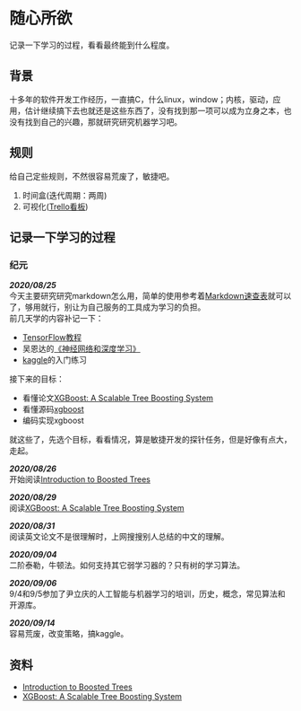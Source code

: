 # 随心所欲
记录一下学习的过程，看看最终能到什么程度。
## 背景
十多年的软件开发工作经历，一直搞C，什么linux，window；内核，驱动，应用，估计继续搞下去也就还是这些东西了，没有找到那一项可以成为立身之本，也没有找到自己的兴趣，那就研究研究机器学习吧。
## 规则
给自己定些规则，不然很容易荒废了，敏捷吧。
  1. 时间盒(迭代周期：两周)
  2. 可视化([Trello看板](https://trello.com/b/1JW60U5y/%E6%9C%BA%E5%99%A8%E5%AD%A6%E4%B9%A0)) 

## 记录一下学习的过程
### 纪元 
***2020/08/25***  
今天主要研究研究markdown怎么用，简单的使用参考着[Markdown速查表](https://www.markdown.xyz/cheat-sheet/)就可以了，够用就行，别让为自己服务的工具成为学习的负担。  
前几天学的内容补记一下：
  - [TensorFlow教程](https://tensorflow.google.cn/tutorials)
  - 吴恩达的[《神经网络和深度学习》](https://mooc.study.163.com/course/2001281002?tid=2403023003&_trace_c_p_k2_=347da90f15b246a68ca8ae210d779b7b#/info)
  - [kaggle](https://www.kaggle.com/)的入门练习  

接下来的目标：
  - 看懂论文[XGBoost: A Scalable Tree Boosting System](https://arxiv.org/pdf/1603.02754.pdf)
  - 看懂源码[xgboost](https://github.com/dmlc/xgboost)
  - 编码实现xgboost  

就这些了，先选个目标，看看情况，算是敏捷开发的探针任务，但是好像有点大，走起。

***2020/08/26***  
开始阅读[Introduction to Boosted Trees](https://homes.cs.washington.edu/~tqchen/pdf/BoostedTree.pdf)

***2020/08/29***  
阅读[XGBoost: A Scalable Tree Boosting System](https://arxiv.org/pdf/1603.02754.pdf)  

***2020/08/31***  
阅读英文论文不是很理解时，上网搜搜别人总结的中文的理解。

***2020/09/04***   
二阶泰勒，牛顿法。如何支持其它弱学习器的？只有树的学习算法。

***2020/09/06***  
9/4和9/5参加了尹立庆的人工智能与机器学习的培训，历史，概念，常见算法和开源库。

***2020/09/14***   
容易荒废，改变策略，搞kaggle。   

## 资料
- [Introduction to Boosted Trees](https://homes.cs.washington.edu/~tqchen/pdf/BoostedTree.pdf) 
- [XGBoost: A Scalable Tree Boosting System](https://arxiv.org/pdf/1603.02754.pdf)
